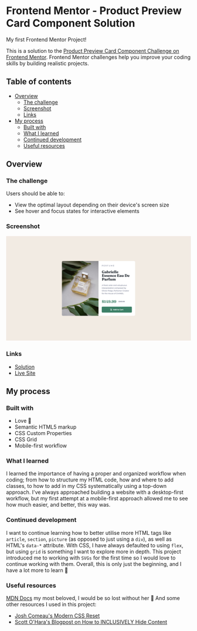 # Frontend Mentor - Product Preview Card Component Solution

My first Frontend Mentor Project!

This is a solution to the [Product Preview Card Component Challenge on Frontend Mentor](https://www.frontendmentor.io/challenges/product-preview-card-component-GO7UmttRfa). Frontend Mentor challenges help you improve your coding skills by building realistic projects. 

## Table of contents

- [Overview](#overview)
  - [The challenge](#the-challenge)
  - [Screenshot](#screenshot)
  - [Links](#links)
- [My process](#my-process)
  - [Built with](#built-with)
  - [What I learned](#what-i-learned)
  - [Continued development](#continued-development)
  - [Useful resources](#useful-resources)

## Overview

### The challenge

Users should be able to:

- View the optimal layout depending on their device's screen size
- See hover and focus states for interactive elements

### Screenshot

![Responsive Card Component - Desktop View](./screenshots//screenshot.png)

### Links

- [Solution](https://github.com/VasJM/product_preview_card_component)
- [Live Site](https://magnificent-pavlova-98acc6.netlify.app/)

## My process

### Built with

- Love 💖
- Semantic HTML5 markup
- CSS Custom Properties
- CSS Grid
- Mobile-first workflow

### What I learned

I learned the importance of having a proper and organized workflow when coding; from how to structure my HTML code, how and where to add classes, to how to add in my CSS systematically using a top-down approach. I've always approached building a website with a desktop-first workflow, but my first attempt at a mobile-first approach allowed me to see how much easier, and better, this way was.

### Continued development

I want to continue learning how to better utilise more HTML tags like `article`, `section`, `picture` (as opposed to just using a `div`), as well as HTML's `data-*` attribute. With CSS, I have always defaulted to using `flex`, but using `grid` is something I want to explore more in depth. This project introduced me to working with `SVGs` for the first time so I would love to continue working with them. Overall, this is only just the beginning, and I have a lot more to learn 🤙

### Useful resources

[MDN Docs](https://developer.mozilla.org/en-US/) my most beloved, I would be so lost without her 💖 And some other resources I used in this project:
- [Josh Comeau's Modern CSS Reset](https://www.joshwcomeau.com/css/custom-css-reset/)
- [Scott O'Hara's Blogpost on How to INCLUSIVELY Hide Content](https://www.scottohara.me/blog/2017/04/14/inclusively-hidden.html)